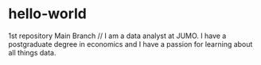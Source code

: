 # hello-world
1st repository
Main Branch
//
I am a data analyst at JUMO. I have a postgraduate degree in economics and I have a passion for learning about all things data.
